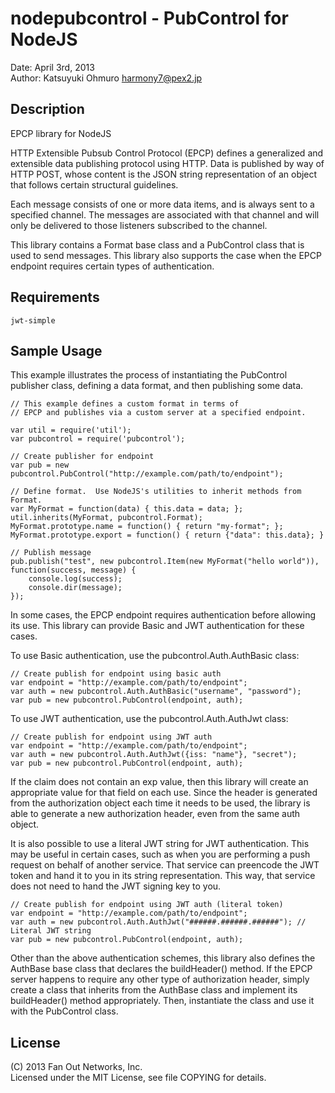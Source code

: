 nodepubcontrol - PubControl for NodeJS
======================================

Date: April 3rd, 2013  
Author: Katsuyuki Ohmuro <harmony7@pex2.jp>

Description
-----------

EPCP library for NodeJS

HTTP Extensible Pubsub Control Protocol (EPCP) defines a generalized and
extensible data publishing protocol using HTTP.  Data is published by way of
HTTP POST, whose content is the JSON string representation of an object that
follows certain structural guidelines.

Each message consists of one or more data items, and is always sent to a
specified channel.  The messages are associated with that channel and will
only be delivered to those listeners subscribed to the channel.

This library contains a Format base class and a PubControl class that is used
to send messages.  This library also supports the case when the EPCP endpoint
requires certain types of authentication.

Requirements
------------

    jwt-simple

Sample Usage
------------

This example illustrates the process of instantiating the PubControl publisher
class, defining a data format, and then publishing some data.

    // This example defines a custom format in terms of
    // EPCP and publishes via a custom server at a specified endpoint.

    var util = require('util');
    var pubcontrol = require('pubcontrol');

    // Create publisher for endpoint
    var pub = new pubcontrol.PubControl("http://example.com/path/to/endpoint");

    // Define format.  Use NodeJS's utilities to inherit methods from Format.
    var MyFormat = function(data) { this.data = data; };
    util.inherits(MyFormat, pubcontrol.Format);
    MyFormat.prototype.name = function() { return "my-format"; };
    MyFormat.prototype.export = function() { return {"data": this.data}; }

    // Publish message
    pub.publish("test", new pubcontrol.Item(new MyFormat("hello world")), function(success, message) {
        console.log(success);
        console.dir(message);
    });

In some cases, the EPCP endpoint requires authentication before allowing its
use.  This library can provide Basic and JWT authentication for these cases.

To use Basic authentication, use the pubcontrol.Auth.AuthBasic class:

    // Create publish for endpoint using basic auth
    var endpoint = "http://example.com/path/to/endpoint";
    var auth = new pubcontrol.Auth.AuthBasic("username", "password");
    var pub = new pubcontrol.PubControl(endpoint, auth);

To use JWT authentication, use the pubcontrol.Auth.AuthJwt class:

    // Create publish for endpoint using JWT auth
    var endpoint = "http://example.com/path/to/endpoint";
    var auth = new pubcontrol.Auth.AuthJwt({iss: "name"}, "secret");
    var pub = new pubcontrol.PubControl(endpoint, auth);

If the claim does not contain an exp value, then this library will create an
appropriate value for that field on each use.  Since the header is generated
from the authorization object each time it needs to be used, the library is
able to generate a new authorization header, even from the same auth object.

It is also possible to use a literal JWT string for JWT authentication.
This may be useful in certain cases, such as when you are performing a push
request on behalf of another service.  That service can preencode the JWT
token and hand it to you in its string representation.  This way, that service
does not need to hand the JWT signing key to you.

    // Create publish for endpoint using JWT auth (literal token)
    var endpoint = "http://example.com/path/to/endpoint";
    var auth = new pubcontrol.Auth.AuthJwt("######.######.######"); // Literal JWT string
    var pub = new pubcontrol.PubControl(endpoint, auth);

Other than the above authentication schemes, this library also defines the
AuthBase base class that declares the buildHeader() method.  If the EPCP server
happens to require any other type of authorization header, simply create a class
that inherits from the AuthBase class and implement its buildHeader() method
appropriately. Then, instantiate the class and use it with the PubControl class.

License
-------

(C) 2013 Fan Out Networks, Inc.  
Licensed under the MIT License, see file COPYING for details.
